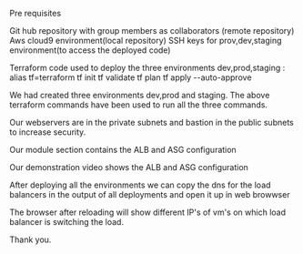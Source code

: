 Pre requisites

Git hub repository with group members as collaborators (remote repository)
Aws cloud9 environment(local repository)
SSH keys for prov,dev,staging environment(to access the deployed code)

Terraform code used to deploy the three environments dev,prod,staging :
alias tf=terraform
tf init
tf validate
tf plan
tf apply --auto-approve

We had created three environments dev,prod and staging. The above terraform commands have been used to run all the three commands.

Our webservers are in the private subnets and bastion in the public subnets to increase security.

Our module section contains the ALB and ASG configuration

Our demonstration video shows the ALB and ASG configuration

After deploying all the environments we can copy the dns for the load balancers in the output of all deployments and open it up in web browwser

The browser after reloading will show different IP's of vm's on which load balancer is switching the load.

Thank you.
